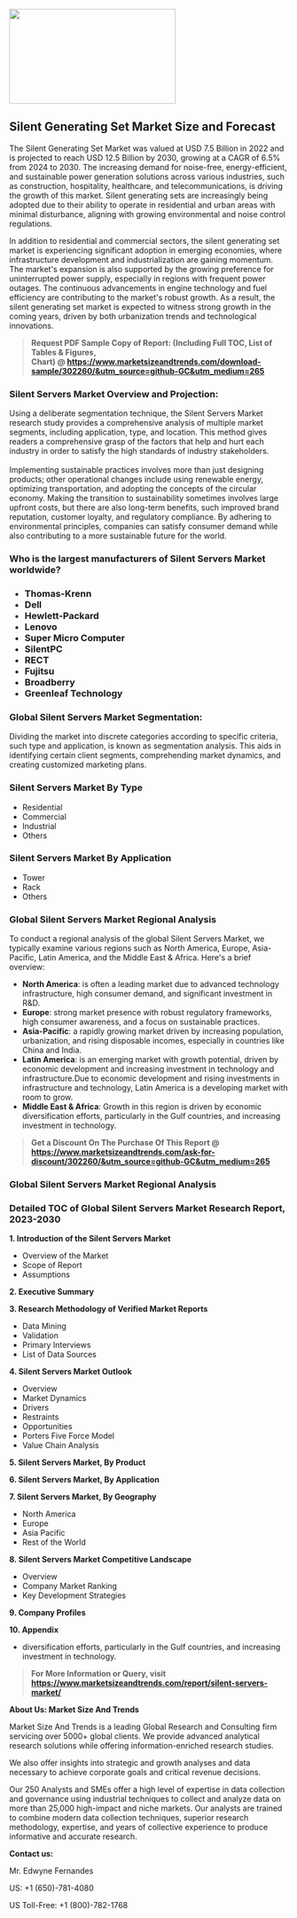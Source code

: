 <p><img class="alignnone size-medium wp-image-20088" src="https://ffe5etoiles.com/wp-content/uploads/2024/12/MST1-300x171.png" alt="" width="300" height="171" /></p><h2>Silent Generating Set Market Size and Forecast</h2><p>The Silent Generating Set Market was valued at USD 7.5 Billion in 2022 and is projected to reach USD 12.5 Billion by 2030, growing at a CAGR of 6.5% from 2024 to 2030. The increasing demand for noise-free, energy-efficient, and sustainable power generation solutions across various industries, such as construction, hospitality, healthcare, and telecommunications, is driving the growth of this market. Silent generating sets are increasingly being adopted due to their ability to operate in residential and urban areas with minimal disturbance, aligning with growing environmental and noise control regulations.</p><p>In addition to residential and commercial sectors, the silent generating set market is experiencing significant adoption in emerging economies, where infrastructure development and industrialization are gaining momentum. The market's expansion is also supported by the growing preference for uninterrupted power supply, especially in regions with frequent power outages. The continuous advancements in engine technology and fuel efficiency are contributing to the market's robust growth. As a result, the silent generating set market is expected to witness strong growth in the coming years, driven by both urbanization trends and technological innovations.</p></p><blockquote id="" class=""><strong>Request PDF Sample Copy of Report: (Including Full TOC, List of Tables &amp; Figures, Chart)&nbsp;@&nbsp;<strong><a href="https://www.marketsizeandtrends.com/download-sample/302260/&utm_source=github-GC&utm_medium=265" target="_blank">https://www.marketsizeandtrends.com/download-sample/302260/&utm_source=github-GC&utm_medium=265</a></strong></strong></blockquote><h3 id="" class="">Silent Servers Market&nbsp;Overview and Projection:</h3><p id="" class="">Using a deliberate segmentation technique, the Silent Servers Market research study provides a comprehensive analysis of multiple market segments, including application, type, and location. This method gives readers a comprehensive grasp of the factors that help and hurt each industry in order to satisfy the high standards of industry stakeholders. <br /> <br />Implementing sustainable practices involves more than just designing products; other operational changes include using renewable energy, optimizing transportation, and adopting the concepts of the circular economy. Making the transition to sustainability sometimes involves large upfront costs, but there are also long-term benefits, such improved brand reputation, customer loyalty, and regulatory compliance. By adhering to environmental principles, companies can satisfy consumer demand while also contributing to a more sustainable future for the world.</p><h3 id="" class="">Who is the largest manufacturers of&nbsp;Silent Servers Market worldwide?</h3><h3 class=""><p><ul><li>Thomas-Krenn </li><li> Dell </li><li> Hewlett-Packard </li><li> Lenovo </li><li> Super Micro Computer </li><li> SilentPC </li><li> RECT </li><li> Fujitsu </li><li> Broadberry </li><li> Greenleaf Technology</li></ul></p></h3><h3 id="" class="">Global&nbsp;Silent Servers Market Segmentation:</h3><p id="" class="">Dividing the market into discrete categories according to specific criteria, such type and application, is known as segmentation analysis. This aids in identifying certain client segments, comprehending market dynamics, and creating customized marketing plans.</p><h3 id="" class="">Silent Servers Market&nbsp;By Type</h3><p><p><ul><li>Residential</li><li> Commercial</li><li> Industrial</li><li> Others</p></li></ul></p></p><h3 id="" class="">Silent Servers Market&nbsp;By Application</h3><p class=""><p><ul><li>Tower</li><li> Rack</li><li> Others</li></ul></p></p><h3 id="" class="">Global Silent Servers Market Regional Analysis</h3><p id="" class="">To conduct a regional analysis of the global Silent Servers Market, we typically examine various regions such as North America, Europe, Asia-Pacific, Latin America, and the Middle East &amp; Africa. Here's a brief overview:</p><ul><li><strong>North America</strong>: is often a leading market due to advanced technology infrastructure, high consumer demand, and significant investment in R&amp;D.</li><li><strong>Europe</strong>: strong market presence with robust regulatory frameworks, high consumer awareness, and a focus on sustainable practices.</li><li><strong>Asia-Pacific</strong>: a rapidly growing market driven by increasing population, urbanization, and rising disposable incomes, especially in countries like China and India.</li><li><strong>Latin America</strong>: is an emerging market with growth potential, driven by economic development and increasing investment in technology and infrastructure.Due to economic development and rising investments in infrastructure and technology, Latin America is a developing market with room to grow.</li><li><strong>Middle East &amp; Africa</strong>: Growth in this region is driven by economic diversification efforts, particularly in the Gulf countries, and increasing investment in technology.</li></ul><blockquote id="" class=""><strong>Get a Discount On The Purchase Of This Report @ <strong><a href="https://www.marketsizeandtrends.com/ask-for-discount/302260/&utm_source=github-GC&utm_medium=265" target="_blank">https://www.marketsizeandtrends.com/ask-for-discount/302260/&utm_source=github-GC&utm_medium=265</a></strong></strong></blockquote><h3 id="" class="">Global Silent Servers Market Regional Analysis</h3><h3 id="" class="">Detailed TOC of Global Silent Servers Market Research Report, 2023-2030</h3><p id="" class=""><strong>1. Introduction of the Silent Servers Market</strong></p><ul><li>Overview of the Market</li><li>Scope of Report</li><li>Assumptions</li></ul><p id="" class=""><strong>2. Executive Summary</strong></p><p id="" class=""><strong>3. Research Methodology of Verified Market Reports</strong></p><ul><li>Data Mining</li><li>Validation</li><li>Primary Interviews</li><li>List of Data Sources</li></ul><p id="" class=""><strong>4. Silent Servers Market Outlook</strong></p><ul><li>Overview</li><li>Market Dynamics</li><li>Drivers</li><li>Restraints</li><li>Opportunities</li><li>Porters Five Force Model</li><li>Value Chain Analysis</li></ul><p id="" class=""><strong>5. Silent Servers Market, By Product</strong></p><p id="" class=""><strong>6. Silent Servers Market, By Application</strong></p><p id="" class=""><strong>7. Silent Servers Market, By Geography</strong></p><ul><li>North America</li><li>Europe</li><li>Asia Pacific</li><li>Rest of the World</li></ul><p id="" class=""><strong>8. Silent Servers Market Competitive Landscape</strong></p><ul><li>Overview</li><li>Company Market Ranking</li><li>Key Development Strategies</li></ul><p id="" class=""><strong>9. Company Profiles</strong></p><p id="" class=""><strong>10. Appendix</strong></p><ul><li>diversification efforts, particularly in the Gulf countries, and increasing investment in technology.</li></ul><blockquote id="" class=""><strong>For More Information or Query, visit <strong><strong><a href="https://www.marketsizeandtrends.com/report/silent-servers-market/" target="_blank">https://www.marketsizeandtrends.com/report/silent-servers-market/</a></strong></strong></strong></blockquote><p id="" class=""><strong>About Us: Market Size And Trends</strong></p><p id="" class="">Market Size And Trends is a leading Global Research and Consulting firm servicing over 5000+ global clients. We provide advanced analytical research solutions while offering information-enriched research studies.</p><p id="" class="">We also offer insights into strategic and growth analyses and data necessary to achieve corporate goals and critical revenue decisions.</p><p id="" class="">Our 250 Analysts and SMEs offer a high level of expertise in data collection and governance using industrial techniques to collect and analyze data on more than 25,000 high-impact and niche markets. Our analysts are trained to combine modern data collection techniques, superior research methodology, expertise, and years of collective experience to produce informative and accurate research.</p><p id="" class=""><strong>Contact us:</strong></p><p id="" class="">Mr. Edwyne Fernandes</p><p id="" class="">US: +1 (650)-781-4080</p><p id="" class="">US Toll-Free: +1 (800)-782-1768</p>
